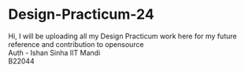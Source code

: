 # Design-Practicum-24
Hi, I will be uploading all my Design Practicum work here for my future reference and contribution to opensource 
<br>
Auth - Ishan Sinha
        IIT Mandi 
        <br>
        B22044
